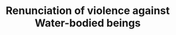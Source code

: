 ---
title: Renunciation of violence against Water-bodied beings

type: sutra
position: 7

parent:
  type: lesson

---